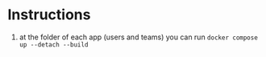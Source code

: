 # Instructions
1. at the folder of each app (users and teams) you can run `docker compose up --detach --build`
